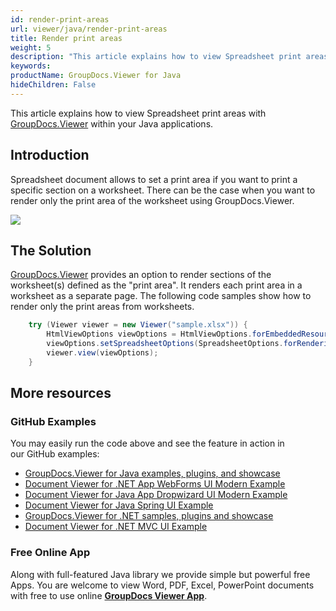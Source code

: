 ```yaml
---
id: render-print-areas
url: viewer/java/render-print-areas
title: Render print areas
weight: 5
description: "This article explains how to view Spreadsheet print areas with GroupDocs.Viewer within your Java applications."
keywords: 
productName: GroupDocs.Viewer for Java
hideChildren: False
---
```

This article explains how to view Spreadsheet print areas with [GroupDocs.Viewer](https://products.groupdocs.com/viewer) within your Java applications.

## Introduction

Spreadsheet document allows to set a print area if you want to print a specific section on a worksheet. There can be the case when you want to render only the print area of the worksheet using GroupDocs.Viewer. 

![](viewer/java/images/render-print-areas.png)

## The Solution

[GroupDocs.Viewer](https://products.groupdocs.com/viewer) provides an option to render sections of the worksheet(s) defined as the "print area". It renders each print area in a worksheet as a separate page. The following code samples show how to render only the print areas from worksheets.

```java
    try (Viewer viewer = new Viewer("sample.xlsx")) {
        HtmlViewOptions viewOptions = HtmlViewOptions.forEmbeddedResources();
        viewOptions.setSpreadsheetOptions(SpreadsheetOptions.forRenderingPrintArea());
        viewer.view(viewOptions);
    }
```

## More resources
### GitHub Examples
You may easily run the code above and see the feature in action in our GitHub examples:
*   [GroupDocs.Viewer for Java examples, plugins, and showcase](https://github.com/groupdocs-viewer/GroupDocs.Viewer-for-Java)
*   [Document Viewer for .NET App WebForms UI Modern Example](https://github.com/groupdocs-viewer/GroupDocs.Viewer-for-.NET-WebForms)    
*   [Document Viewer for Java App Dropwizard UI Modern Example](https://github.com/groupdocs-viewer/GroupDocs.Viewer-for-Java-Dropwizard)    
*   [Document Viewer for Java Spring UI Example](https://github.com/groupdocs-viewer/GroupDocs.Viewer-for-Java-Spring)
*   [GroupDocs.Viewer for .NET samples, plugins and showcase](https://github.com/groupdocs-viewer/GroupDocs.Viewer-for-.NET)
*   [Document Viewer for .NET MVC UI Example](https://github.com/groupdocs-viewer/GroupDocs.Viewer-for-Java-MVC)     

### Free Online App
Along with full-featured Java library we provide simple but powerful free Apps.
You are welcome to view Word, PDF, Excel, PowerPoint documents with free to use online **[GroupDocs Viewer App](https://products.groupdocs.app/viewer)**.